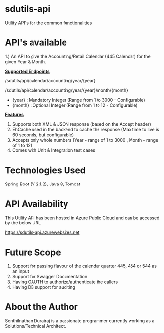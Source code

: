 # sdutils-api
Utility API's for the common functionalities

# API's available
   1.) An API to give the Accounting/Retail Calendar (445 Calendar) for the given Year & Month.
   
<u> <b> Supported Endpoints  </b> </u>

/sdutils/api/calendar/accounting/year/{year}

/sdutils/api/calendar/accounting/year/{year}/month/{month}

 - {year} : Mandatory Integer (Range from 1 to 3000 - Configurable)
 - {month} : Optional Integer (Range from 1 to 12 - Configurable)
 

<u> <b> Features </b> </u>

   1. Supports both XML & JSON response (based on the Accept header)
   2. EhCache used in the backend to cache the response (Max time to live is 60 seconds, but configurable)
   3. Accepts only whole numbers (Year -  range of 1 to 3000 , Month - range of 1 to 12)
   4. Comes with Unit & Integration test cases

# Technologies Used

Spring Boot (V 2.1.2),
Java 8,
Tomcat

# API Availability

This Utility API has been hosted in Azure Public Cloud and can be accessed by the below URL

https://sdutils-api.azurewebsites.net


# Future Scope

1. Support for passing flavour of the calendar quarter 445, 454 or 544 as an input
2. Support for Swagger Documentation
3. Having OAUTH to authorize/authenticate the callers
4. Having DB support for auditing 


# About the Author

Senthilnathan Durairaj is a passionate programmer currently working as a Solutions/Technical Architect.






